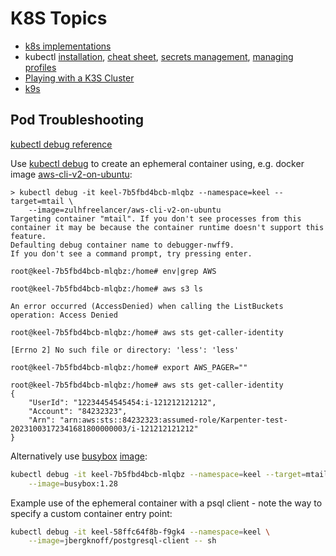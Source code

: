 # K8S Topics

* [k8s implementations](k8s-implementations.html)
* kubectl [installation](./kubectl-install.html), [cheat sheet](kubectl.html),
[secrets management](./kubectl-secrets.html),
[managing profiles](./kubectl-manage-profile.html)
* [Playing with a K3S Cluster](./k3s-cluster.html)
* [k9s](k9s.html)

## Pod Troubleshooting

[kubectl debug reference](https://kubernetes.io/docs/reference/kubectl/generated/kubectl_debug/)

Use [kubectl debug](https://kubernetes.io/docs/tasks/debug/debug-application/debug-running-pod/#ephemeral-container)
to create an ephemeral container using, e.g. docker image
[aws-cli-v2-on-ubuntu](https://github.com/zulhfreelancer/docker-aws-cli-v2-on-ubuntu):

```
> kubectl debug -it keel-7b5fbd4bcb-mlqbz --namespace=keel --target=mtail \
    --image=zulhfreelancer/aws-cli-v2-on-ubuntu
Targeting container "mtail". If you don't see processes from this container it may be because the container runtime doesn't support this feature.
Defaulting debug container name to debugger-nwff9.
If you don't see a command prompt, try pressing enter.

root@keel-7b5fbd4bcb-mlqbz:/home# env|grep AWS

root@keel-7b5fbd4bcb-mlqbz:/home# aws s3 ls

An error occurred (AccessDenied) when calling the ListBuckets operation: Access Denied

root@keel-7b5fbd4bcb-mlqbz:/home# aws sts get-caller-identity

[Errno 2] No such file or directory: 'less': 'less'

root@keel-7b5fbd4bcb-mlqbz:/home# export AWS_PAGER=""

root@keel-7b5fbd4bcb-mlqbz:/home# aws sts get-caller-identity
{
    "UserId": "12234454545454:i-121212121212",
    "Account": "84232323",
    "Arn": "arn:aws:sts::84232323:assumed-role/Karpenter-test-20231003172341681800000003/i-121212121212"
}
```

Alternatively use [busybox](https://en.wikipedia.org/wiki/BusyBox)
[image](https://hub.docker.com/_/busybox):

```sh
kubectl debug -it keel-7b5fbd4bcb-mlqbz --namespace=keel --target=mtail \
    --image=busybox:1.28
```

Example use of the ephemeral container with a psql client - note the way to
specify a custom container entry point:
```sh
kubectl debug -it keel-58ffc64f8b-f9gk4 --namespace=keel \
    --image=jbergknoff/postgresql-client -- sh
```
